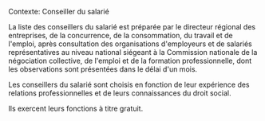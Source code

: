 Contexte: Conseiller du salarié

La liste des conseillers du salarié est préparée par le directeur régional des entreprises, de la concurrence, de la consommation, du travail et de l'emploi, après consultation des organisations d'employeurs et de salariés représentatives au niveau national siégeant à la Commission nationale de la négociation collective, de l'emploi et de la formation professionnelle, dont les observations sont présentées dans le délai d'un mois.

Les conseillers du salarié sont choisis en fonction de leur expérience des relations professionnelles et de leurs connaissances du droit social.

Ils exercent leurs fonctions à titre gratuit.